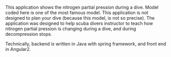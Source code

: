 This application shows the nitrogen partial pression during a dive.
Model coded here is one of the most famous model. This application is not designed to plan your dive (because this model,
is not so precise). The application was designed to help scuba divers instructor to teach how nitrogen partial pression
is changing during a dive, and during decompression stops.

Technically, backend is written in Java with spring framework, and front end in Angular2.